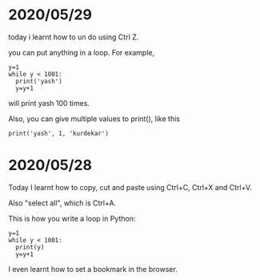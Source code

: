 # 2020/05/29

today i learnt how to un do using Ctrl Z.

you can put anything in a loop. For example,

```
y=1
while y < 1001:
  print('yash')
  y=y+1
```

will print yash 100 times.

Also, you can give multiple values to print(), like this

```
print('yash', 1, 'kurdekar')
```

# 2020/05/28

Today I learnt how to copy, cut and paste using Ctrl+C, Ctrl+X and Ctrl+V.

Also "select all", which is Ctrl+A.

This is how you write a loop in Python:

```
y=1
while y < 1001:
  print(y)
  y=y+1
```

I even learnt how to set a bookmark in the browser.


